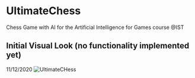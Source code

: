 # UltimateChess
Chess Game with AI for the Artificial Intelligence for Games course @IST

## Initial Visual Look (no functionality implemented yet) 
11/12/2020
![UltimateCHess](https://user-images.githubusercontent.com/44201826/101941851-7a917c00-3be0-11eb-9108-94fe6cad2e18.PNG)
